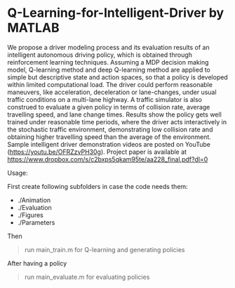 # Q-Learning-for-Intelligent-Driver by MATLAB
We propose a driver modeling process and its evaluation results of an intelligent autonomous driving policy, which is obtained through reinforcement learning techniques. 
Assuming a MDP decision making model, Q-learning method and deep Q-learning method are applied to simple but descriptive state and action spaces, so that a policy is developed within limited computational load. 
The driver could perform reasonable maneuvers, like acceleration, deceleration or lane-changes, under usual traffic conditions on a multi-lane highway.
A traffic simulator is also construed to evaluate a given policy in terms of collision rate, average travelling speed, and lane change times. Results show the policy gets well trained under 
reasonable time periods, where the driver acts interactively in the stochastic traffic environment, demonstrating low collision rate and obtaining higher travelling speed than the average of the environment. 
Sample intelligent driver demonstration videos are posted on YouTube (https://youtu.be/OFRZzvPH30g).
Project paper is available at https://www.dropbox.com/s/c2bxps5qkam95te/aa228_final.pdf?dl=0

Usage: 

First create following subfolders in case the code needs them:
- ./Animation
- ./Evaluation
- ./Figures
- ./Parameters

Then
> run main_train.m for Q-learning and generating policies

After having a policy
> run main_evaluate.m for evaluating policies
